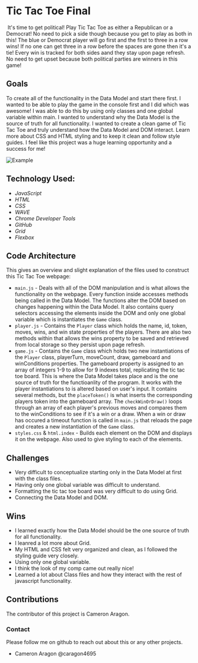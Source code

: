 # Tic Tac Toe Final
​​​
It's time to get political! Play Tic Tac Toe as either a Republican or a Democrat! No need to pick a side though because you get to play as both in this! The blue or Democrat player will go first and the first to three in a row wins! If no one can get three in a row before the spaces are gone then it's a tie! Every win is tracked for both sides aand they stay upon page refresh. No need to get upset because both political parties are winners in this game!

## Goals 
To create all of the functionality in the Data Model and start there first. I wanted to be able to play the game in the console first and I did which was awesome! I was able to do this by using only classes and one global variable within main. I wanted to understand why the Data Model is the source of truth for all functionality. I wanted to create a clean game of Tic Tac Toe and truly understand how the Data Model and DOM interact. Learn more about CSS and HTML styling and to keep it clean and follow style guides. I feel like this project was a huge learning opportunity and a success for me!

![Example](https://i.gyazo.com/b113d6d94cbbfddbc3ac5e73b62a19b9.jpg)

## Technology Used:
- *JavaScript*
- *HTML*
- *CSS*
- *WAVE*
- *Chrome Developer Tools*
- *GitHub*
- *Grid*
- *Flexbox*

## Code Architecture 

This gives an overview and slight explanation of the files used to construct this Tic Tac Toe webpage: 

- `main.js` - Deals with all of the DOM manipulation and is what allows the functionality on the webpage. Every function inside accesses methods being called in the Data Model. The functions alter the DOM based on changes happening within the Data Model. It also contains query selectors accessing the elements inside the DOM and only one global variable which is instantiates the `Game` class.
- `player.js` - Contains the `Player` class which holds the name, id, token, moves, wins, and win state properties of the players. There are also two methods within that allows the wins property to be saved and retrieved from local storage so they persist upon page refresh.
- `game.js` - Contains the `Game` class which holds two new instantiations of the `Player` class, playerTurn, moveCount, draw, gameboard and winConditions properties. The gameboard property is assigned to an array of integers 1-9 to allow for 9 indexes total, replicating the tic tac toe board. This is where the Data Model takes place and is the one source of truth for the functioanlity of the program. It works with the player instantiations to is altered based on user's input. It contains several methods, but the `placeToken()` is what inserts the corresponding players token into the gameboard array. The `checkWinOrDraw()` loops through an array of each player's previous moves and compares them to the winConditions to see if it's a win or a draw. When a win or draw has occured a timeout function is called in `main.js` that reloads the page and creates a new instantiation of the `Game` class.
- `styles.css` & `html.index` - Builds each element on the DOM and displays it on the webpage. Also used to give styling to each of the elements.

## Challenges
- Very difficult to conceptualize starting only in the Data Model at first with the class files.
- Having only one global variable was difficult to understand.
- Formatting the tic tac toe board was very difficult to do using Grid. 
- Connecting the Data Model and DOM.

## Wins
- I learned exactly how the Data Model should be the one source of truth for all functionality.
- I leanred a lot more about Grid.
- My HTML and CSS felt very organized and clean, as I followed the styling guide very closely.
- Using only one global variable.
- I think the look of my comp came out really nice!
- Learned a lot about Class files and how they interact with the rest of javascript functionality.

## Contributions
The contributor of this project is Cameron Aragon.

### Contact
Please follow me on github to reach out about this or any other projects.
- Cameron Aragon @caragon4695
